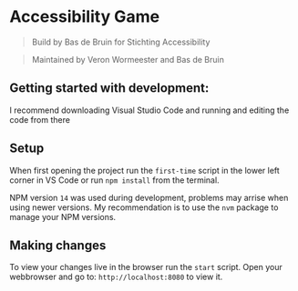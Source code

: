 # Accessibility Game

> Build by Bas de Bruin
> for Stichting Accessibility

> Maintained by Veron Wormeester and Bas de Bruin

## Getting started with development:
I recommend downloading Visual Studio Code and running and editing the code from there

## Setup
When first opening the project run the `first-time` script in the lower left corner in VS Code or run `npm install` from the terminal.


NPM version `14` was used during development, problems may arrise when using newer versions.
My recommendation is to use the `nvm` package to manage your NPM versions.

## Making changes
To view your changes live in the browser run the `start` script.
Open your webbrowser and go to: `http://localhost:8080` to view it.
